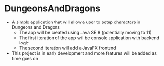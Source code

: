 # DungeonsAndDragons
* A simple application that will allow a user to setup characters in Dungeons and Dragons
  - The app will be created using Java SE 8 (potentially moving to 11)
  - The first iteration of the app will be console application with backend logic
  - The second iteration will add a JavaFX frontend
* This project is in early development and more features will be added as time goes on

